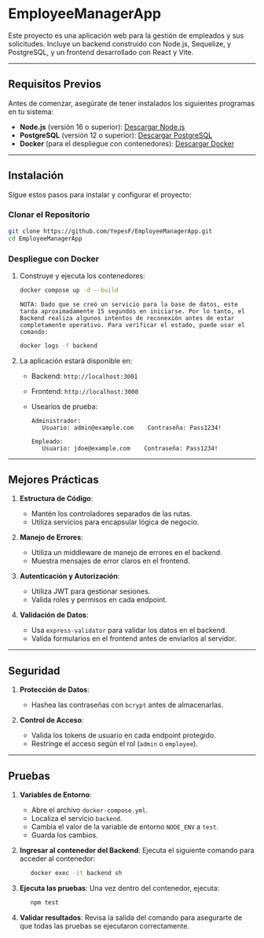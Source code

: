 # EmployeeManagerApp

Este proyecto es una aplicación web para la gestión de empleados y sus solicitudes. Incluye un backend construido con Node.js, Sequelize, y PostgreSQL, y un frontend desarrollado con React y Vite.

---

## Requisitos Previos

Antes de comenzar, asegúrate de tener instalados los siguientes programas en tu sistema:

- **Node.js** (versión 16 o superior): [Descargar Node.js](https://nodejs.org)
- **PostgreSQL** (versión 12 o superior): [Descargar PostgreSQL](https://www.postgresql.org/download/)
- **Docker** (para el despliegue con contenedores): [Descargar Docker](https://www.docker.com/products/docker-desktop)

---

## Instalación

Sigue estos pasos para instalar y configurar el proyecto:

### Clonar el Repositorio

```bash
git clone https://github.com/YepesF/EmployeeManagerApp.git
cd EmployeeManagerApp
```

### Despliegue con Docker

1. Construye y ejecuta los contenedores:

   ```bash
   docker compose up -d --build
   ```

   `NOTA: Dado que se creó un servicio para la base de datos, este tarda aproximadamente 15 segundos en iniciarse. Por lo tanto, el Backend realiza algunos intentos de reconexión antes de estar completamente operativo. Para verificar el estado, puede usar el comando:`

   ```bash
   docker logs -f backend
   ```

2. La aplicación estará disponible en:

   - Backend: `http://localhost:3001`
   - Frontend: `http://localhost:3000`
   - Usearios de prueba:

     ```
     Administrador:
        Usuario: admin@example.com    Contraseña: Pass1234!

     Empleado:
        Usuario: jdoe@example.com    Contraseña: Pass1234!
     ```

---

## Mejores Prácticas

1. **Estructura de Código**:

   - Mantén los controladores separados de las rutas.
   - Utiliza servicios para encapsular lógica de negocio.

2. **Manejo de Errores**:

   - Utiliza un middleware de manejo de errores en el backend.
   - Muestra mensajes de error claros en el frontend.

3. **Autenticación y Autorización**:

   - Utiliza JWT para gestionar sesiones.
   - Valida roles y permisos en cada endpoint.

4. **Validación de Datos**:
   - Usa `express-validator` para validar los datos en el backend.
   - Valida formularios en el frontend antes de enviarlos al servidor.

---

## Seguridad

1. **Protección de Datos**:

   - Hashea las contraseñas con `bcrypt` antes de almacenarlas.

2. **Control de Acceso**:

   - Valida los tokens de usuario en cada endpoint protegido.
   - Restringe el acceso según el rol (`admin` o `employee`).

---

## Pruebas

1. **Variables de Entorno**:

   - Abre el archivo `docker-compose.yml`.
   - Localiza el servicio `backend`.
   - Cambia el valor de la variable de entorno `NODE_ENV` a `test`.
   - Guarda los cambios.

2. **Ingresar al contenedor del Backend**:
   Ejecuta el siguiente comando para acceder al contenedor:
   ```bash
      docker exec -it backend sh
   ```
3. **Ejecuta las pruebas**:
   Una vez dentro del contenedor, ejecuta:
   ```bash
      npm test
   ```
4. **Validar resultados**:
   Revisa la salida del comando para asegurarte de que todas las pruebas se ejecutaron correctamente.
